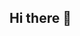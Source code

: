 ## Hi there 👋

<!--
**geovanasantss/geovanasantss** is a ✨ _special_ ✨ repository because its `README.md` (this file) appears on your GitHub profile.

Boas vindas ao meu perfil 💙💙
Meu nome é Geovana aparecida

Estou estudando na Alura
Estou me desenvolvendo na linguagem JavaScript
Utilizo esse espaço para minha organização e compartilhamento dos meu projetos desenvolvidos

